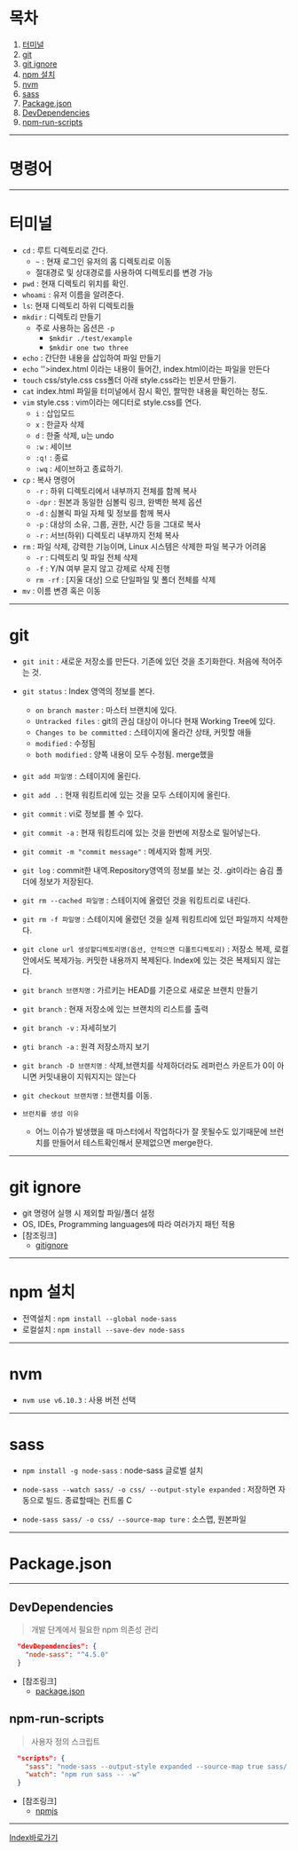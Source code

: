# 목차
  1. [터미널](#터미널)
  2. [git](#git)
  3. [git ignore](#git-ignore)
  4. [npm 설치](#npm-설치)
  5. [nvm](#nvm)
  6. [sass](#sass)
  7. [Package.json](#packagejson)
  8. [DevDependencies](#devdependencies)
  9. [npm-run-scripts](#npm-run-scripts)

------

# 명령어

------

# 터미널 
  - `cd` : 루트 디렉토리로 간다.
    - `~` : 현재 로그인 유저의 홈 디렉토리로 이동
    - 절대경로 및 상대경로를 사용하여 디렉토리를 변경 가능
  - `pwd` : 현재 디렉토리 위치를 확인. 
  - `whoami` : 유저 이름을 알려준다. 
  - `ls`: 현재 디렉토리 하위 디렉토리들 
  - `mkdir` : 디렉토리 만들기
    - 주로 사용하는 옵션은 `-p`
      - `$mkdir ./test/example`
      - `$mkdir one two three`
  - `echo` : 간단한 내용을 삽입하여 파일 만들기
  - `echo` '<!doctype html>'>index.html <!doctype html>이라는 내용이 들어간, index.html이라는 파일을 만든다
  - `touch` css/style.css  css폴더 아래 style.css라는 빈문서 만들기.
  - `cat` index.html  파일을 터미널에서 잠시 확인, 짤막한 내용을 확인하는 정도. 
  - `vim` style.css : vim이라는 에디터로 style.css를 연다.
    - `i` : 삽입모드
    - `x` : 한글자 삭제
    - `d` : 한줄 삭제, u는 undo
    - `:w` : 세이브
    - `:q!` : 종료
    - `:wq` : 세이브하고 종료하기.
  - `cp` : 복사 명령어
    - `-r` : 하위 디렉토리에서 내부까지 전체를 함께 복사
    - `-dpr` : 원본과 동일한 심볼릭 링크, 완벽한 복제 옵션
    - `-d` : 심볼릭 파일 자체 및 정보를 함께 복사
    - `-p` : 대상의 소유, 그룹, 권한, 시간 등을 그대로 복사
    - `-r` : 서브(하위) 디렉토리 내부까지 전체 복사
  - `rm` : 파일 삭제, 강력한 기능이며, Linux 시스템은 삭제한 파일 복구가 어려움
    - `-r` : 디렉토리 및 파일 전체 삭제
    - `-f` : Y/N 여부 묻지 않고 강제로 삭제 진행
    - `rm -rf` : [지울 대상] 으로 단일파일 및 폴더 전체를 삭제
  - `mv` : 이름 변경 혹은 이동


------

# git
  - `git init` : 새로운 저장소를 만든다. 기존에 있던 것을 초기화한다. 처음에 적어주는 것. 
  - `git status` : Index 영역의 정보를 본다. 
    - `on branch master` : 마스터 브랜치에 있다. 
    - `Untracked files` : git의 관심 대상이 아니다 현재 Working Tree에 있다.
    - `Changes to be committed` : 스테이지에 올라간 상태, 커밋할 애들
    - `modified` : 수정됨
    - `both modified` : 양쪽 내용이 모두 수정됨. merge했을 

  - `git add 파일명` : 스테이지에 올린다. 
  - `git add .` : 현재 워킹트리에 있는 것을 모두 스테이지에 올린다. 
  - `git commit` : vi로 정보를 볼 수 있다. 
  - `git commit -a` : 현재 워킹트리에 있는 것을 한번에 저장소로 밀어넣는다. 
  - `git commit -m "commit message"` : 메세지와 함께 커밋.
  - `git log` : commit한 내역.Repository영역의 정보를 보는 것. .git이라는 숨김 폴더에 정보가 저장된다. 

  - `git rm --cached 파일명` : 스테이지에 올렸던 것을 워킹트리로 내린다.
  - `git rm -f 파일명` : 스테이지에 올렸던 것을 실제 워킹트리에 있던 파일까지 삭제한다. 

  - `git clone url 생성할디렉토리명(옵션, 안적으면 디폴트디렉토리)` : 저장소 복제, 로컬 안에서도 복제가능. 커밋한 내용까지 복제된다. Index에 있는 것은 복제되지 않는다.

  - `git branch 브랜치명` : 가르키는 HEAD를 기준으로 새로운 브랜치 만들기
  - `git branch`  : 현재 저장소에 있는 브랜치의 리스트를 출력
  - `git branch -v` : 자세히보기 
  - `gti branch -a` : 원격 저장소까지 보기
  - `git branch -D 브랜치명` : 삭제,브랜치를 삭제하더라도 레퍼런스 카운트가 0이 아니면 커밋내용이 지워지지는 않는다

  - `git checkout 브랜치명` : 브랜치를 이동.

  - `브런치를 생성 이유`
    - 어느 이슈가 발생했을 때 마스터에서 작업하다가 잘 못될수도 있기때문에 브런치를 만들어서 테스트확인해서 문제없으면 merge한다.
------

# git ignore
  - git 명령어 실행 시 제외할 파일/폴더 설정
  - OS, IDEs, Programming languages에 따라 여러가지 패턴 적용
  - [참조링크]
    - [gitignore](https://www.gitignore.io/)

------

# npm 설치
  - 전역설치 : `npm install --global node-sass`
  - 로컬설치 : `npm install --save-dev node-sass`

------

# nvm
  - `nvm use v6.10.3` : 사용 버전 선택

------

# sass
  - `npm install -g node-sass` : node-sass 글로벌 설치

  - `node-sass --watch sass/ -o css/ --output-style expanded` : 저장하면 자동으로 빌드. 종료할때는 컨트롤 C
  - `node-sass sass/ -o css/ --source-map ture` : 소스맵, 원본파일 

------

# Package.json

------

## DevDependencies
  > 개발 단계에서 필요한 npm 의존성 관리
  ```json
    "devDependencies": {
      "node-sass": "^4.5.0"
    }
  ```
  - [참조링크]
    - [package.json](https://docs.npmjs.com/files/package.json)

## npm-run-scripts
  > 사용자 정의 스크립트
  ```json
    "scripts": {
      "sass": "node-sass --output-style expanded --source-map true sass/ -o css/",
      "watch": "npm run sass -- -w"
    }
  ```
  - [참조링크]
    - [npmjs](https://docs.npmjs.com/cli/run-script)

------

[Index바로가기](https://github.com/seromkim1005/study)